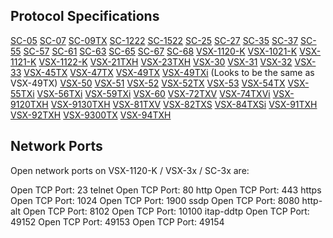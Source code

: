 ## Protocol Specifications

[SC-05](SC-05_RS232C.pdf)
[SC-07](SC-07_RS232C.pdf)
[SC-09TX](SC-09TX_RS232C.pdf)
[SC-1222](SC-1x22_SC-6x_VSX-1122-K_VSX-60_IP_RS232C.xls)
[SC-1522](SC-1x22_SC-6x_VSX-1122-K_VSX-60_IP_RS232C.xls)
[SC-25](SC-2x_VSX-2xTXH_RS232C.pdf)
[SC-27](SC-2x_VSX-2xTXH_RS232C.pdf)
[SC-35](SC-3x_VSX-1120-K_VSX_3x_IP_RS232C.pdf)
[SC-37](SC-3x_VSX-1120-K_VSX_3x_IP_RS232C.pdf)
[SC-55](SC-5x_VSX-1x21-K_VSX-5x_IP_RS232C.xls)
[SC-57](SC-5x_VSX-1x21-K_VSX-5x_IP_RS232C.xls)
[SC-61](SC-1x22_SC-6x_VSX-1122-K_VSX-60_IP_RS232C.xls)
[SC-63](SC-1x22_SC-6x_VSX-1122-K_VSX-60_IP_RS232C.xls)
[SC-65](SC-1x22_SC-6x_VSX-1122-K_VSX-60_IP_RS232C.xls)
[SC-67](SC-1x22_SC-6x_VSX-1122-K_VSX-60_IP_RS232C.xls)
[SC-68](SC-1x22_SC-6x_VSX-1122-K_VSX-60_IP_RS232C.xls)
[VSX-1120-K](SC-3x_VSX-1120-K_VSX_3x_IP_RS232C.pdf)
[VSX-1021-K](SC-5x_VSX-1x21-K_VSX-5x_IP_RS232C.xls)
[VSX-1121-K](SC-5x_VSX-1x21-K_VSX-5x_IP_RS232C.xls)
[VSX-1122-K](SC-1x22_SC-6x_VSX-1122-K_VSX-60_IP_RS232C.xls)
[VSX-21TXH](SC-2x_VSX-2xTXH_RS232C.pdf)
[VSX-23TXH](SC-2x_VSX-2xTXH_RS232C.pdf)
[VSX-30](SC-3x_VSX-1120-K_VSX_3x_IP_RS232C.pdf)
[VSX-31](SC-3x_VSX-1120-K_VSX_3x_IP_RS232C.pdf)
[VSX-32](SC-3x_VSX-1120-K_VSX_3x_IP_RS232C.pdf)
[VSX-33](SC-3x_VSX-1120-K_VSX_3x_IP_RS232C.pdf)
[VSX-45TX](VSX-45TX_RS232C.pdf)
[VSX-47TX](VSX-47TX_RS232C.pdf)
[VSX-49TX](VSX-49TX_RS232C.pdf)
[VSX-49TXi](VSX-49TXi_RS232C.pdf) (Looks to be the same as VSX-49TX)
[VSX-50](SC-5x_VSX-1x21-K_VSX-5x_IP_RS232C.xls)
[VSX-51](SC-5x_VSX-1x21-K_VSX-5x_IP_RS232C.xls)
[VSX-52](SC-5x_VSX-1x21-K_VSX-5x_IP_RS232C.xls)
[VSX-52TX](VSX-52TX_RS232C.pdf)
[VSX-53](SC-5x_VSX-1x21-K_VSX-5x_IP_RS232C.xls)
[VSX-54TX](VSX-54TX_RS232C.pdf)
[VSX-55TXi](VSX-55TXi_RS232C.pdf)
[VSX-56TXi](VSX-56TXi_RS232C.pdf)
[VSX-59TXi](VSX-59TXi_RS232C.pdf)
[VSX-60](SC-1x22_SC-6x_VSX-1122-K_VSX-60_IP_RS232C.xls)
[VSX-72TXV](VSX-72TXV_RS232C.pdf)
[VSX-74TXVi](VSX-74TXVi_RS232C.pdf)
[VSX-9120TXH](VSX-9120TXH_RS232C.pdf)
[VSX-9130TXH](VSX-9130TXH_RS232C.pdf)
[VSX-81TXV](VSX-81TXV_RS232C.pdf)
[VSX-82TXS](VSX-81TXS_RS232C.pdf)
[VSX-84TXSi](VSX-81TXSi_RS232C.pdf)
[VSX-91TXH](VSX-91TXH_RS232C.pdf)
[VSX-92TXH](VSX-92TXH_RS232C.pdf)
[VSX-9300TX](VSX-9300TX_RS232C.pdf)
[VSX-94TXH](VSX-94TXH_RS232C.pdf)

## Network Ports

Open network ports on VSX-1120-K / VSX-3x / SC-3x are:

Open TCP Port: 23 telnet
Open TCP Port: 80 http
Open TCP Port: 443 https
Open TCP Port: 1024
Open TCP Port: 1900 ssdp
Open TCP Port: 8080 http-alt
Open TCP Port: 8102
Open TCP Port: 10100 itap-ddtp
Open TCP Port: 49152
Open TCP Port: 49153
Open TCP Port: 49154
